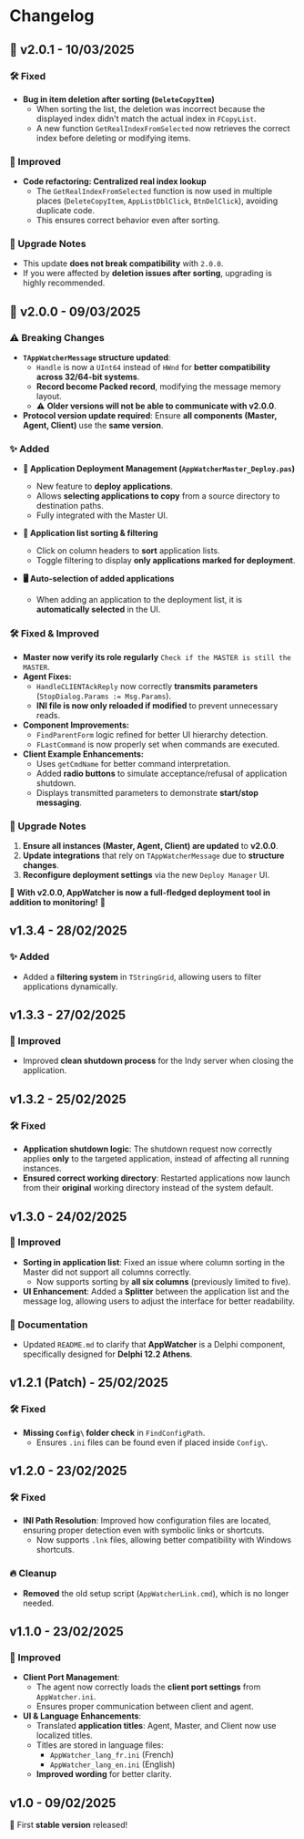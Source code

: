 # Changelog  

## 🔄 v2.0.1 - 10/03/2025  

### 🛠 Fixed  
- **Bug in item deletion after sorting (`DeleteCopyItem`)**  
  - When sorting the list, the deletion was incorrect because the displayed index didn't match the actual index in `FCopyList`.  
  - A new function `GetRealIndexFromSelected` now retrieves the correct index before deleting or modifying items.  

### 🚀 Improved  
- **Code refactoring: Centralized real index lookup**  
  - The `GetRealIndexFromSelected` function is now used in multiple places (`DeleteCopyItem`, `AppListDblClick`, `BtnDelClick`), avoiding duplicate code.  
  - This ensures correct behavior even after sorting.  


### 🔄 Upgrade Notes  
- This update **does not break compatibility** with `2.0.0`.  
- If you were affected by **deletion issues after sorting**, upgrading is highly recommended.  


## 🚀 v2.0.0 - 09/03/2025  

### ⚠️ Breaking Changes  
- **`TAppWatcherMessage` structure updated**:  
  - `Handle` is now a `UInt64` instead of `HWnd` for **better compatibility across 32/64-bit systems**.  
  - **Record become Packed record**, modifying the message memory layout.  
  - ⚠ **Older versions will not be able to communicate with v2.0.0**.  
- **Protocol version update required**: Ensure **all components (Master, Agent, Client)** use the **same version**.  

### ✨ Added  
- **🚀 Application Deployment Management (`AppWatcherMaster_Deploy.pas`)**  
  - New feature to **deploy applications**.  
  - Allows **selecting applications to copy** from a source directory to destination paths.  
  - Fully integrated with the Master UI.  

- **📂 Application list sorting & filtering**  
  - Click on column headers to **sort** application lists.  
  - Toggle filtering to display **only applications marked for deployment**.  

- **🖥️ Auto-selection of added applications**  
  - When adding an application to the deployment list, it is **automatically selected** in the UI.  


### 🛠 Fixed & Improved  
- **Master now verify its role regularly** `Check if the MASTER is still the MASTER`.  
- **Agent Fixes:**  
  - `HandleCLIENTAckReply` now correctly **transmits parameters** (`StopDialog.Params := Msg.Params`).  
  - **INI file is now only reloaded if modified** to prevent unnecessary reads.  
- **Component Improvements:**  
  - `FindParentForm` logic refined for better UI hierarchy detection.  
  - `FLastCommand` is now properly set when commands are executed.  
- **Client Example Enhancements:**  
  - Uses `getCmdName` for better command interpretation.  
  - Added **radio buttons** to simulate acceptance/refusal of application shutdown.  
  - Displays transmitted parameters to demonstrate **start/stop messaging**.  


### 🔄 Upgrade Notes  
1. **Ensure all instances (Master, Agent, Client) are updated** to **v2.0.0**.  
2. **Update integrations** that rely on `TAppWatcherMessage` due to **structure changes**.  
3. **Reconfigure deployment settings** via the new `Deploy Manager` UI.  

🚀 **With v2.0.0, AppWatcher is now a full-fledged **deployment tool** in addition to monitoring!** 🎉  





## v1.3.4 - 28/02/2025  
### ✨ Added  
- Added a **filtering system** in `TStringGrid`, allowing users to filter applications dynamically.  

## v1.3.3 - 27/02/2025  
### 🚀 Improved  
- Improved **clean shutdown process** for the Indy server when closing the application.  

## v1.3.2 - 25/02/2025  
### 🛠 Fixed  
- **Application shutdown logic**: The shutdown request now correctly applies **only** to the targeted application, instead of affecting all running instances.  
- **Ensured correct working directory**: Restarted applications now launch from their **original** working directory instead of the system default.  

## v1.3.0 - 24/02/2025  
### 🚀 Improved  
- **Sorting in application list**: Fixed an issue where column sorting in the Master did not support all columns correctly.  
  - Now supports sorting by **all six columns** (previously limited to five).  
- **UI Enhancement**: Added a **Splitter** between the application list and the message log, allowing users to adjust the interface for better readability.  

### 📖 Documentation  
- Updated `README.md` to clarify that **AppWatcher** is a Delphi component, specifically designed for **Delphi 12.2 Athens**.  

## v1.2.1 (Patch) - 25/02/2025  
### 🛠 Fixed  
- **Missing `Config\` folder check** in `FindConfigPath`.  
  - Ensures `.ini` files can be found even if placed inside `Config\`.  

## v1.2.0 - 23/02/2025  
### 🛠 Fixed  
- **INI Path Resolution**: Improved how configuration files are located, ensuring proper detection even with symbolic links or shortcuts.  
  - Now supports `.lnk` files, allowing better compatibility with Windows shortcuts.  

### 🔥 Cleanup  
- **Removed** the old setup script (`AppWatcherLink.cmd`), which is no longer needed.  

## v1.1.0 - 23/02/2025  
### 🚀 Improved  
- **Client Port Management**:  
  - The agent now correctly loads the **client port settings** from `AppWatcher.ini`.  
  - Ensures proper communication between client and agent.  
- **UI & Language Enhancements**:  
  - Translated **application titles**: Agent, Master, and Client now use localized titles.  
  - Titles are stored in language files:  
    - `AppWatcher_lang_fr.ini` (French)  
    - `AppWatcher_lang_en.ini` (English)  
  - **Improved wording** for better clarity.  

## v1.0 - 09/02/2025  
🎉 First **stable version** released!  
